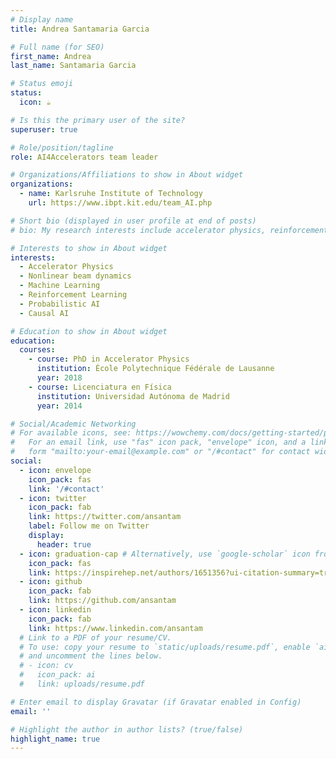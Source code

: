 ```yaml
---
# Display name
title: Andrea Santamaria Garcia

# Full name (for SEO)
first_name: Andrea
last_name: Santamaria Garcia

# Status emoji
status:
  icon: ☕️

# Is this the primary user of the site?
superuser: true

# Role/position/tagline
role: AI4Accelerators team leader

# Organizations/Affiliations to show in About widget
organizations:
  - name: Karlsruhe Institute of Technology
    url: https://www.ibpt.kit.edu/team_AI.php

# Short bio (displayed in user profile at end of posts)
# bio: My research interests include accelerator physics, reinforcement learning,

# Interests to show in About widget
interests:
  - Accelerator Physics
  - Nonlinear beam dynamics
  - Machine Learning
  - Reinforcement Learning
  - Probabilistic AI
  - Causal AI

# Education to show in About widget
education:
  courses:
    - course: PhD in Accelerator Physics
      institution: École Polytechnique Fédérale de Lausanne
      year: 2018
    - course: Licenciatura en Física
      institution: Universidad Autónoma de Madrid
      year: 2014

# Social/Academic Networking
# For available icons, see: https://wowchemy.com/docs/getting-started/page-builder/#icons
#   For an email link, use "fas" icon pack, "envelope" icon, and a link in the
#   form "mailto:your-email@example.com" or "/#contact" for contact widget.
social:
  - icon: envelope
    icon_pack: fas
    link: '/#contact'
  - icon: twitter
    icon_pack: fab
    link: https://twitter.com/ansantam
    label: Follow me on Twitter
    display:
      header: true
  - icon: graduation-cap # Alternatively, use `google-scholar` icon from `ai` icon pack
    icon_pack: fas
    link: https://inspirehep.net/authors/1651356?ui-citation-summary=true#with-citation-summary
  - icon: github
    icon_pack: fab
    link: https://github.com/ansantam
  - icon: linkedin
    icon_pack: fab
    link: https://www.linkedin.com/ansantam
  # Link to a PDF of your resume/CV.
  # To use: copy your resume to `static/uploads/resume.pdf`, enable `ai` icons in `params.yaml`,
  # and uncomment the lines below.
  # - icon: cv
  #   icon_pack: ai
  #   link: uploads/resume.pdf

# Enter email to display Gravatar (if Gravatar enabled in Config)
email: ''

# Highlight the author in author lists? (true/false)
highlight_name: true
---
```


<!-- Alice Wu is a professor of artificial intelligence at the Stanford AI Lab. Her research interests include distributed robotics, mobile computing and programmable matter. She leads the Robotic Neurobiology group, which develops self-reconfiguring robots, systems of self-organizing robots, and mobile sensor networks.
{style="text-align: justify;"} -->
